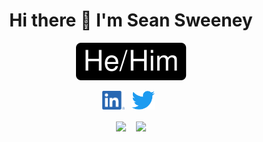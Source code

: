 <div align="center">
    <h1>Hi there 👋 I'm Sean Sweeney</h1>
   <img src="https://raw.githubusercontent.com/seansweeney/seansweeney/main/images/pronouns/hehim.svg"> 
</div>

<p align='center'>
    <a href="https://www.linkedin.com/in/sweeney-sean/"><img height="30" src="https://github.com/seansweeney/seansweeney/blob/main/images/social/LI-In-Bug.png"></a>&nbsp;&nbsp;
    <a href="https://twitter.com/hiker4k"><img height="30" src="https://raw.githubusercontent.com/seansweeney/seansweeney/main/images/social/Twitter%20Logo%20blue.svg"></a>&nbsp;&nbsp;
    
<!--
   
<a href="https://twitter.com/8bithemant"><img height="30" src="https://raw.githubusercontent.com/8bithemant/8bithemant/master/twitter.png?raw=true"></a>&nbsp;&nbsp;
<a href="https://dev.to/hemant"><img height="30" src="https://raw.githubusercontent.com/8bithemant/8bithemant/master/devto.png?raw=true"></a>&nbsp;&nbsp;
<a href="https://www.facebook.com/trinnwin"><img height="30" src="https://raw.githubusercontent.com/8bithemant/8bithemant/master/spotify.png?raw=true"></a>&nbsp;&nbsp;
 <a href="https://www.coffee.com/hemant"><img height="30" src="https://raw.githubusercontent.com/8bithemant/8bithemant/master/coffee.jpg?raw=true"></a>&nbsp;&nbsp;
 -->
 </p>

<!--
**seansweeney/seansweeney** is a ✨ _special_ ✨ repository because its `README.md` (this file) appears on your GitHub profile.

Here are some ideas to get you started:

- 🔭 I’m currently working on ...
- 🌱 I’m currently learning ...
- 👯 I’m looking to collaborate on ...
- 🤔 I’m looking for help with ...
- 💬 Ask me about ...
- 📫 How to reach me: ...
- ⚡ Fun fact: ...
-->
<p align="center">
    <img align="center" src="https://github-readme-stats.vercel.app/api?username=seansweeney&theme=dracula&hide_rank=true&count_private=true&show_icons=true&hide_border=true" />
  &nbsp;&nbsp;
    <img align="center" src="https://github-readme-stats.vercel.app/api/top-langs/?username=seansweeney&langs_count=8&layout=compact&theme=dracula&hide_border=true" />
</p>

